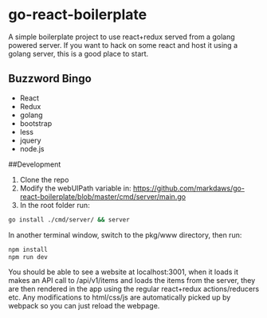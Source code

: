 # go-react-boilerplate
A simple boilerplate project to use react+redux served from a golang powered server.  If you want to hack on some react and host it using a golang server, this is a good place to start.

## Buzzword Bingo
 - React
 - Redux
 - golang
 - bootstrap
 - less
 - jquery
 - node.js
 
 ##Development
1. Clone the repo
2. Modify the webUIPath variable in: https://github.com/markdaws/go-react-boilerplate/blob/master/cmd/server/main.go
3. In the root folder run:
```bash
go install ./cmd/server/ && server
```
In another terminal window, switch to the pkg/www directory, then run:
```bash
npm install
npm run dev
```

You should be able to see a website at localhost:3001, when it loads it makes an API call to /api/v1/items and loads the items from the server, they are then rendered in the app using the regular react+redux actions/reducers etc.  Any modifications to html/css/js are automatically picked up by webpack so you can just reload the webpage.
